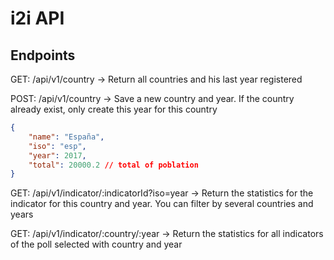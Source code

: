 # i2i API

## Endpoints

GET: /api/v1/country -> Return all countries and his last year registered

POST: /api/v1/country -> Save a new country and year. If the country already exist, only create this year for this country

```json
{
	"name": "España",
	"iso": "esp",
	"year": 2017,
	"total": 20000.2 // total of poblation
}
```

GET: /api/v1/indicator/:indicatorId?iso=year -> Return the statistics for the indicator for this country and year. You can filter by several countries and years

GET: /api/v1/indicator/:country/:year -> Return the statistics for all indicators of the poll selected with country and year
